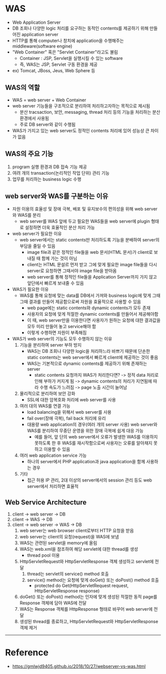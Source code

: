 # WAS

- Web Application Server
- DB 조회나 다양한 logic 처리를 요구하는 동적인 contents를 제공하기 위해 만들어진 application server
- HTTP를 통해 computer나 창치에 application을 수행해주는 middleware(software engine)
- "Web Container" 혹은 "Servlet Container"라고도 불림
    - Container : JSP, Servlet을 실행시킬 수 있는 software
    - 즉, WAS는 JSP, Servlet 구동 환경을 제공
- ex) Tomcat, JBoss, Jeus, Web Sphere 등

## WAS의 역할

- WAS = web server + Web Container
- web server 기능들을 구조적으로 분리하여 처리하고자하는 목적으로 제시됨
    - 분산 tracsaction, 보안, messaging, thread 처리 등의 기능을 처리하는 분산 환경에서 사용됨
    - 주로 DB server와 같이 수행됨
- WAS가 가지고 있는 web server도 정적인 contents 처리에 있어 성능상 큰 차이가 없음

## WAS의 주요 기능

1. program 실행 환경과 DB 접속 기능 제공
2. 여려 개의 transaction(논리적인 작업 단위) 관리 기능
3. 업무를 처리하는 business logic 수행

## web server와 WAS를 구분하는 이유

- 자원 이용의 효율성 및 장애 극복, 배포 및 유지보수의 편의성을 위해 web server와 WAS를 분리
    - web server를 WAS 앞에 두고 필요한 WAS들을 web server에 plugin 형태로 설정하면 더욱 효율적인 분산 처리 가능
- web server가 필요한 이유
    - web server에서는 static contents만 처리하도록 기능을 분배하여 server의 부담을 줄일 수 있음
        - image file과 같은 정적인 file들을 web 문서(HTML 문서)가 client로 보내질 때 함께 가는 것이 아님
        - client는 HTML 문설르 먼저 받고 그에 맞게 필요한 image file들을 다시 server로 요청하면 그때서야 image file을 받아옴
        - web server를 통해 정적인 file들을 Application Server까지 가지 않고 앞단에서 빠르게 보내줄 수 있음
- WAS가 필요한 이유
    - WAS를 통해 요청에 맞는 data를 DB에서 가져와 business logic에 맞게 그때그때 결과를 만들어 제공함으로써 자원을 효율적으로 사용할 수 있음
        - web page에는 static contents와 dynamic contents가 모두 존재
        - 사용자의 요청에 맞게 적절한 dynamic contents를 만들어서 제공해야함
        - 이 때, web server만을 이용한다면 사용자가 원하는 요청에 대한 결과값을 모두 미리 만들어 놓고 service해야 함
        - 이렇게 수행하면 자원이 부족해짐
- WAS가 web server의 기능도 모두 수행하지 않는 이유
    1. 기능을 분리하여 server 부하 방지
        - WAS는 DB 조회나 다양한 logic을 처리하느라 바쁘기 때문에 단손한 static contents는 web server에서 빠르게 client에 제공하는 것이 좋음
        - WAS는 기본적으로 dynamic contents를 제공하기 위해 존재하는 server
            - static contents 요청까지 WAS가 처리한다면? -> 정적 data 처리로 인해 부하가 커지게 됨 -> dynamic contents의 처리가 지연됨에 따라 수행 속도가 느려짐 -> page 노출 시간이 늘어남
    2. 물리적으로 분리하여 보안 강화
        - SSL에 대한 암복호화 처리에 web server를 사용
    3. 여러 대의 WAS를 연결 가능
        - load balancing을 위해서 web server를 사용
        - fail over(장애 극복), fail back 처리에 유리
        - 대용량 web application의 경우(여러 개의 server 사용) web server와 WAS를 분리하여 무중단 운영을 위한 장애 극복에 쉽게 대응 가능
            - 예를 들어, 앞 단의 web server에서 오류가 발생한 WAS를 이용하지 못하도록 한 후 WAS를 재시작함으로써 사용자는 오류를 알아채지 못하고 이용할 수 있음
    4. 여러 web application service 가능
        - 하나의 server에서 PHP application과 java application을 함께 사용하는 경우
    5. 기타
        - 접근 허용 IP 관리, 2대 이상의 server에서의 session 관리 등도 web server에서 처리하면 효율적

## Web Service Architecture

1. client -> web server -> DB
2. client -> WAS -> DB
3. client -> web server -> WAS -> DB
    1. web server는 web browser client로부터 HTTP 요청을 받음
    2. web server는 client의 요청(request)을 WAS에 보냄
    3. WAS는 관련된 servlet을 memory에 올림
    4. WAS는 web.xml을 참조하여 해당 servlet에 대한 thread를 생성
        - thread pool 이용
    5. HttpServletRequest와 HttpServletResponse 객체 생성하고 servlet에 전달
        1. thread는 servlet의 service() method 호출
        2. service() method는 요청에 맞게 doGet() 또는 doPost() method 호출
            - protected do Get(HttpServletRequest request, HttpServletResponse response)
    6. doGet() 또는 doPost() method는 인자에 맞게 생성된 적절한 동적 page를 Response 객체에 담아 WAS에 전달
    7. WAS는 Response 객체를 HttpResponse 형태로 바꾸어 web server에 전달
    8. 생성된 thread를 종료하고, HttpServletRequest와 HttpServletResponse 객체 제거

---

# Reference

- https://gmlwjd9405.github.io/2018/10/27/webserver-vs-was.html
